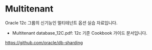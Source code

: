 # Multitenant

Oracle 12c 그룹의 신기능인 멀티테넌트 옵션 실습 자료입니다.

- Multitenant database_12C.pdf: 12c 기준 Cookbook 가이드 문서입니다.

https://github.com/oracle/db-sharding 
